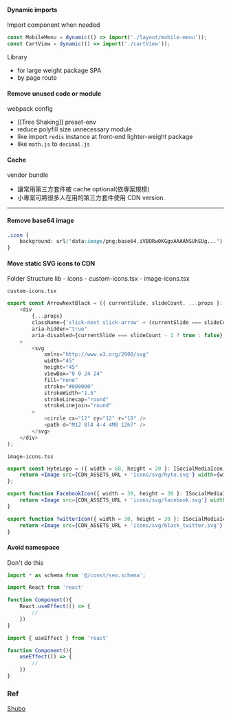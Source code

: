 #### Dynamic imports
Import component when needed
```jsx
const MobileMenu = dynamic(() => import('./layout/mobile-menu'));
const CartView = dynamic(() => import('./cartView'));
```
Library
- for large weight package
SPA
- by page route

#### Remove unused code or module
webpack config
- [[Tree Shaking]]
preset-env
- reduce polyfill size
unnecessary module
- like import `redis` instance at front-end
lighter-weight package
- like `math.js` to `decimal.js`

#### Cache
vendor bundle
- 讓常用第三方套件被 cache
optional(依專案規模)
- 小專案可將很多人在用的第三方套件使用 CDN version.

---
#### Remove base64 image
```scss
.icon {
    background: url('data:image/png;base64,iVBORw0KGgoAAAANSUhEUg...');
}
```
#### Move static SVG icons to CDN
Folder Structure
	lib
	- icons
		- custom-icons.tsx
		- image-icons.tsx

`custom-icons.tsx`
```jsx
export const ArrowNextBlack = ({ currentSlide, slideCount, ...props }: any) => (
    <div
        {...props}
        className={'slick-next slick-arrow' + (currentSlide === slideCount - 1 ? ' slick-disabled' : '')}
        aria-hidden="true"
        aria-disabled={currentSlide === slideCount - 1 ? true : false}
    >
        <svg
            xmlns="http://www.w3.org/2000/svg"
            width="45"
            height="45"
            viewBox="0 0 24 24"
            fill="none"
            stroke="#000000"
            strokeWidth="1.5"
            strokeLinecap="round"
            strokeLinejoin="round"
        >
            <circle cx="12" cy="12" r="10" />
            <path d="M12 8l4 4-4 4M8 12h7" />
        </svg>
    </div>
);
```

`image-icons.tsx`
```jsx
export const HyteLogo = ({ width = 68, height = 20 }: ISocialMediaIcon) => {
    return <Image src={CDN_ASSETS_URL + 'icons/svg/hyte.svg'} width={width} height={height} alt="hyte" />;
}; 

export function FacebookIcon({ width = 30, height = 30 }: ISocialMediaIcon) {
    return <Image src={CDN_ASSETS_URL + 'icons/svg/facebook.svg'} width={width} height={height} alt="facebook" />;
}

export function TwitterIcon({ width = 30, height = 30 }: ISocialMediaIcon) {
    return <Image src={CDN_ASSETS_URL + 'icons/svg/black_twitter.svg'} width={width} height={height} alt="twitter" />;
}
```

#### Avoid namespace
Don't do this
```jsx
import * as schema from '@/const/seo.schema';
```
```jsx
import React from 'react'

function Component(){
	React.useEffect(() => {
		//
	})
}
```

```jsx
import { useEffect } from 'react'

function Component(){
	useEffect(() => {
		//
	})
}
```

### Ref
[Shubo](https://www.shubo.io/optimize-loading-speed/#code-splittingjs-bundle-%E8%82%A5%E5%A4%A7%E7%9A%84%E6%95%91%E6%98%9F)